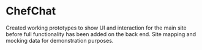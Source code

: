 # ChefChat
Created working prototypes to show UI and interaction for the main site before full functionality has been added on the back end. Site mapping and mocking data for demonstration purposes.
